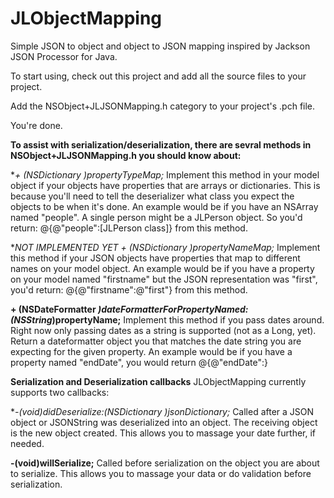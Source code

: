 JLObjectMapping
===============

Simple JSON to object and object to JSON mapping inspired by Jackson JSON Processor for Java.


To start using, check out this project and add all the source files to your project.

Add the NSObject+JLJSONMapping.h category to your project's .pch file.

You're done. 



**To assist with serialization/deserialization, there are sevral methods in NSObject+JLJSONMapping.h you should know about:**

**\+ (NSDictionary *)propertyTypeMap;**
Implement this method in your model object if your objects have properties that are arrays or dictionaries. This is because you'll need to tell the deserializer what class you expect the objects to be when it's done. An example would be if you have an NSArray named "people". A single person might be a JLPerson object. So you'd return: @{@"people":[JLPerson class]} from this method.

 
**NOT IMPLEMENTED YET \+ (NSDictionary *)propertyNameMap;**
Implement this method if your JSON objects have properties that map to different names on your model object. An example would be if you have a property on your model named "firstname" but the JSON representation was "first", you'd return: @{@"firstname":@"first"} from this method.


**\+ (NSDateFormatter *)dateFormatterForPropertyNamed:(NSString*)propertyName;**
Implement this method if you pass dates around. Right now only passing dates as a string is supported (not as a Long, yet). Return a dateformatter object you that matches the date string you are expecting for the given property.
An example would be if you have a property named "endDate", you would return @{@"endDate":<my dateformatter here>}


**Serialization and Deserialization callbacks**
JLObjectMapping currently supports two callbacks:

**\-(void)didDeserialize:(NSDictionary *)jsonDictionary;** Called after a JSON object or JSONString was deserialized into an object. The receiving object is the new object created. 
This allows you to massage your date further, if needed.

**\-(void)willSerialize;** Called before serialization on the object you are about to serialize. This allows you to massage your data or do validation before serialization.

